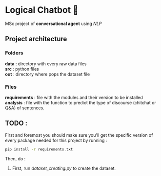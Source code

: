 # Logical Chatbot 💬
MSc project of **conversational agent** using *NLP*

## Project architecture
### Folders
**data** : directory with every raw data files </br>
**src** : python files </br>
**out** : directory where pops the dataset file
### Files
**requirements** : file with the modules and their version to be installed </br>
**analysis** : file with the function to predict the type of discourse (chitchat or Q&A) of sentences.

## TODO :
First and foremost you should make sure you'll get the specific version of every package needed for this project by running :
```bash
pip install -r requirements.txt
```
Then, do :
1. First, run *dataset_creating.py* to create the dataset.
